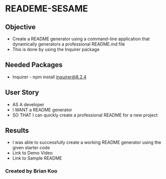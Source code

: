 # READEME-SESAME

## Objective

- Create a README generator using a command-line application that dynamically generators a professional README.md file
- This is done by using the Inquirer package

## Needed Packages

- Inquirer - npm install inquirer@8.2.4

## User Story

- AS A developer
- I WANT a README generator
- SO THAT I can quickly create a professional README for a new project

## Results

- I was able to successfully create a working README generator using the given starter code
- Link to Demo Video
- Link to Sample README

### Created by Brian Koo
